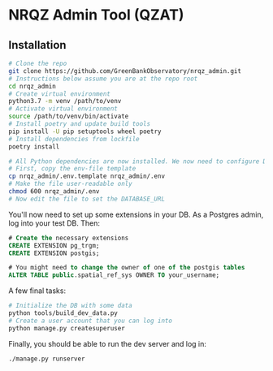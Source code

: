 # NRQZ Admin Tool (QZAT)


## Installation

```bash
# Clone the repo
git clone https://github.com/GreenBankObservatory/nrqz_admin.git
# Instructions below assume you are at the repo root
cd nrqz_admin
# Create virtual environment
python3.7 -m venv /path/to/venv
# Activate virtual environment
source /path/to/venv/bin/activate
# Install poetry and update build tools
pip install -U pip setuptools wheel poetry
# Install dependencies from lockfile
poetry install

# All Python dependencies are now installed. We now need to configure Django
# First, copy the env-file template
cp nrqz_admin/.env.template nrqz_admin/.env
# Make the file user-readable only
chmod 600 nrqz_admin/.env
# Now edit the file to set the DATABASE_URL
```

You'll now need to set up some extensions in your DB. As a Postgres admin, log into your test DB. Then:

```sql
# Create the necessary extensions
CREATE EXTENSION pg_trgm;
CREATE EXTENSION postgis;

# You might need to change the owner of one of the postgis tables
ALTER TABLE public.spatial_ref_sys OWNER TO your_username;
```

A few final tasks:

```bash
# Initialize the DB with some data
python tools/build_dev_data.py
# Create a user account that you can log into
python manage.py createsuperuser
```

Finally, you should be able to run the dev server and log in:

```bash
./manage.py runserver
```
